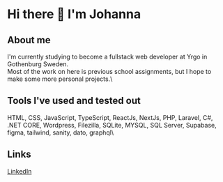# Hi there 👋 I'm Johanna

## About me
I'm currently studying to become a fullstack web developer at Yrgo in Gothenburg Sweden.\
Most of the work on here is previous school assignments, but I hope to make some more personal projects.\


## Tools I've used and tested out
HTML, CSS, JavaScript, TypeScript, ReactJs, NextJs, PHP, Laravel, C#, .NET CORE, Wordpress, Filezilla, SQLite, MYSQL, SQL Server, Supabase, figma, tailwind, sanity, dato, graphql\


## Links
[LinkedIn](https://www.linkedin.com/in/johanna-pihl-59a31214a/)
<br/><br/>

<!--
**Emma-Jonna/Emma-Jonna** is a ✨ _special_ ✨ repository because its `README.md` (this file) appears on your GitHub profile.

Here are some ideas to get you started:

- 🔭 I’m currently working on ...
- 🌱 I’m currently learning ...
- 👯 I’m looking to collaborate on ...
- 🤔 I’m looking for help with ...
- 💬 Ask me about ...
- 📫 How to reach me: ...
- 😄 Pronouns: ...
- ⚡ Fun fact: ...
-->
